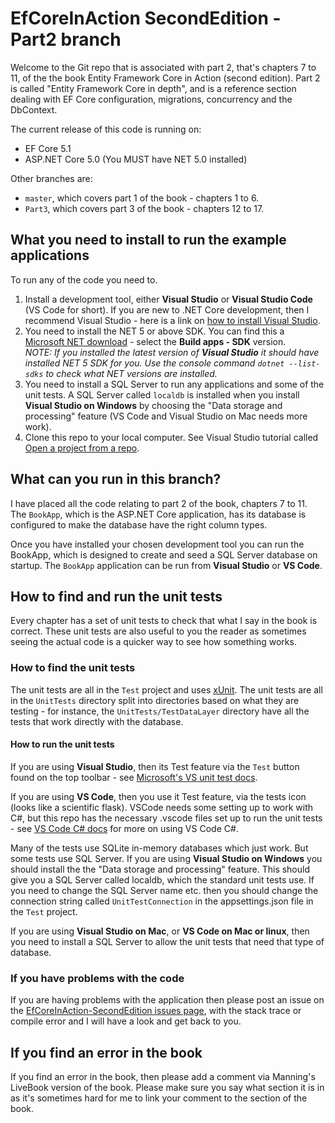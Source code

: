 # EfCoreInAction SecondEdition - Part2 branch

Welcome to the Git repo that is associated with part 2, that's chapters 7 to 11, of the the book Entity Framework Core in Action (second edition). Part 2 is called "Entity Framework Core in depth", and is a reference section dealing with EF Core configuration, migrations, concurrency and the DbContext.

The current release of this code is running on:

* EF Core 5.1
* ASP.NET Core 5.0 (You MUST have NET 5.0 installed)

Other branches are:

* `master`, which covers part 1 of the book - chapters 1 to 6.
* `Part3`, which covers part 3 of the book - chapters 12 to 17.

## What you need to install to run the example applications

To run any of the code you need to.

1. Install a development tool, either **Visual Studio** or **Visual Studio Code** (VS Code for short). If you are new to .NET Core development, then I recommend Visual Studio - here is a link on [how to install Visual Studio](http://mng.bz/2x0T).
2. You need to install the NET 5 or above SDK. You can find this a [Microsoft NET download](https://dotnet.microsoft.com/download/dotnet/5.0) - select the **Build apps - SDK** version.  
 *NOTE: If you installed the latest version of **Visual Studio** it should have installed NET 5 SDK for you. Use the console command `dotnet --list-sdks` to check what NET versions are installed.*
3. You need to install a SQL Server to run any applications and some of the unit tests. A SQL Server called `localdb` is installed when you install **Visual Studio on Windows** by choosing the "Data storage and processing" feature (VS Code and Visual Studio on Mac needs more work).
4. Clone this repo to your local computer. See Visual Studio tutorial called [Open a project from a repo](https://docs.microsoft.com/en-us/visualstudio/get-started/tutorial-open-project-from-repo).

## What can you run in this branch?

I have placed all the code relating to part 2 of the book, chapters 7 to 11. The  `BookApp`, which is the ASP.NET Core application, has its database is configured to make the database have the right column types.  

Once you have installed your chosen development tool you can run the BookApp, which is designed to create and seed a SQL Server database on startup. The `BookApp` application can be run from **Visual Studio** or **VS Code**.

## How to find and run the unit tests

Every chapter has a set of unit tests to check that what I say in the book is correct. These unit tests are also useful to you the reader as sometimes seeing the actual code is a quicker way to see how something works.

### How to find the unit tests

The unit tests are all in the `Test` project and uses [xUnit](https://xunit.net/). The unit tests are all in the `UnitTests` directory split into directories based on what they are testing - for instance, the `UnitTests/TestDataLayer` directory have all the tests that work directly with the database.

#### How to run the unit tests

If you are using **Visual Studio**, then its Test feature via the `Test` button found on the top toolbar - see [Microsoft's VS unit test docs](https://docs.microsoft.com/en-us/visualstudio/test/unit-test-your-code).

If you are using **VS Code**, then you use it Test feature, via the tests icon (looks like a scientific flask). VSCode needs some setting up to work with C#, but this repo has the necessary .vscode files set up to run the unit tests - see [VS Code C# docs](https://code.visualstudio.com/docs/languages/csharp) for more on using VS Code C#.

Many of the tests use SQLite in-memory databases which just work. But some tests use SQL Server. If you are using **Visual Studio on Windows** you should install the  the  "Data storage and processing" feature. This should give you a SQL Server called localdb, which the standard unit tests use. If you need to change the SQL Server name etc. then you should change the connection string called `UnitTestConnection` in the appsettings.json file in the `Test` project.

If you are using **Visual Studio on Mac**, or **VS Code on Mac or linux**, then you need to install a SQL Server to allow the unit tests that need that type of database.

### If you have problems with the code

If you are having problems with the application then please post an issue on the [EfCoreInAction-SecondEdition issues page](https://github.com/JonPSmith/EfCoreinAction-SecondEdition/issues), with the stack trace or compile error and I will have a look and get back to you.

## If you find an error in the book

If you find an error in the book, then please add a comment via Manning's LiveBook version of the book. Please make sure you say what section it is in as it's sometimes hard for me to link your comment to the section of the book.
